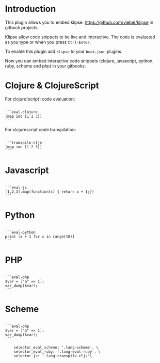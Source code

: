 # Introduction

This plugin allows you to embed klipse: https://github.com/viebel/klipse
in gitbook projects.

Klipse allow code snippets to be live and interactive. The code is evaluated as you type or when you press `Ctrl-Enter`,

To enable this plugin add `klipse` to your `book.json` plugins.

Now you can embed interactive code snippets (clojure, javascript, python, ruby, scheme and php) in your gitbooks:

# Clojure & ClojureScript

For clojure[script] code evaluation:

<pre><code>
&grave;&grave;&grave;eval-clojure
(map inc [1 2 3])
&grave;&grave;&grave;
</code></pre>

For clojurescript code transpilation:

<pre><code>
&grave;&grave;&grave;transpile-cljs
(map inc [1 2 3])
&grave;&grave;&grave;
</code></pre>

# Javascript

<pre><code>
&grave;&grave;&grave;eval-js
[1,2,3].map(function(x) { return x + 1;})
&grave;&grave;&grave;
</code></pre>

# Python

<pre><code>
&grave;&grave;&grave;eval-python
print [x + 1 for x in range(10)]
&grave;&grave;&grave;
</code></pre>

# PHP


<pre><code>
&grave;&grave;&grave;eval-php
$var = ["a" => 1];
var_dump($var);
&grave;&grave;&grave;
</code></pre>

# Scheme 

<pre><code>
&grave;&grave;&grave;eval-php
$var = ["a" => 1];
var_dump($var);
&grave;&grave;&grave;
</code></pre>

        selector_eval_scheme: '.lang-scheme', \
        selector_eval_ruby: '.lang-eval-ruby', \
        selector_js: '.lang-transpile-cljs'\
